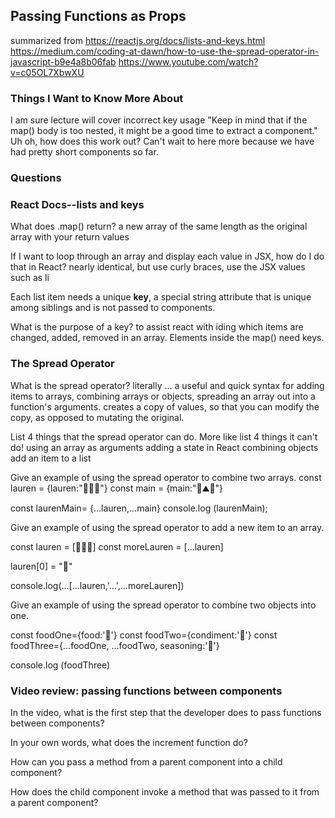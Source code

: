 ## Passing Functions as Props
summarized from  https://reactjs.org/docs/lists-and-keys.html
https://medium.com/coding-at-dawn/how-to-use-the-spread-operator-in-javascript-b9e4a8b06fab
https://www.youtube.com/watch?v=c05OL7XbwXU


### Things I Want to Know More About
I am sure lecture will cover incorrect key usage
"Keep in mind that if the map() body is too nested, it might be a good time to extract a component." Uh oh, how does this work out? Can't wait to here more because we have had pretty short components so far. 

### Questions

### React Docs--lists and keys

What does .map() return?
a new array of the same length as the original array with your return values

If I want to loop through an array and display each value in JSX, how do I do that in React?
nearly identical, but use curly braces, use the JSX values such as li

Each list item needs a unique **key**, a special string attribute that is unique among siblings and is not passed to components.

What is the purpose of a key?
to assist react with iding which items are changed, added, removed in an array. Elements inside the map() need keys. 


### The Spread Operator

What is the spread operator? literally  ... 
a useful and quick syntax for adding items to arrays, combining arrays or objects, spreading an array out into a function's arguments. creates a copy of values, so that you can modify the copy, as opposed to mutating the original. 

List 4 things that the spread operator can do.
More like list 4 things it can't do!
using an array as arguments
adding a state in React
combining objects
add an item to a list

Give an example of using the spread operator to combine two arrays.
const lauren = {lauren:"🙈🙉🙊"}
const main = {main:"🌋⛰️🌄"}

const laurenMain= {...lauren,...main}
console.log (laurenMain); 

Give an example of using the spread operator to add a new item to an array.

const lauren = [🙈🙉🙊]
const moreLauren = [...lauren]

lauren[0] = "🌋"

console.log(...[...lauren,'...',...moreLauren])

Give an example of using the spread operator to combine two objects into one.

const foodOne={food:'🍿'}
const foodTwo={condiment:'🧈'}
const foodThree={...foodOne, ...foodTwo, seasoning:'🧂'}

console.log (foodThree)

### Video review: passing functions between components

In the video, what is the first step that the developer does to pass functions between components?


In your own words, what does the increment function do?


How can you pass a method from a parent component into a child component?


How does the child component invoke a method that was passed to it from a parent component?